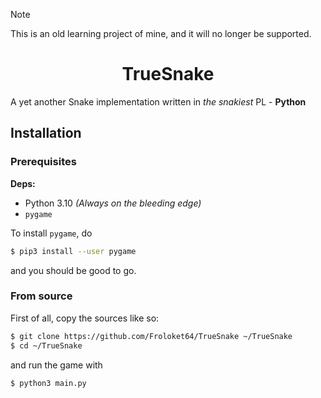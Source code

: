 > [!NOTE]
> This is an old learning project of mine, and it will no longer be supported.

# <div style="text-align: center">TrueSnake</div>
<!--Little know, that what Python was created for-->

A yet another Snake implementation written in _the snakiest_ PL - **Python**


## Installation
### Prerequisites
**Deps:**
+ Python 3.10 _(Always on the bleeding edge)_
+ `pygame`

To install `pygame`, do
``` sh
$ pip3 install --user pygame
```
and you should be good to go.

### From source
First of all, copy the sources like so:
``` sh
$ git clone https://github.com/Froloket64/TrueSnake ~/TrueSnake
$ cd ~/TrueSnake
```
and run the game with
``` sh
$ python3 main.py
```
